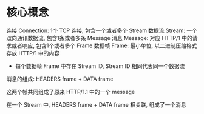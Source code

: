 # 核心概念

连接 Connection: 1个 TCP 连接, 包含一个或者多个 Stream
数据流 Stream: 一个双向通讯数据流, 包含1条或者多条 Message
消息 Message: 对应 HTTP/1 中的请求或者响应, 包含1个或者多个 Frame
数据帧 Frame: 最小单位, 以二进制压缩格式存放 HTTP/1 中的内容

- 每个数据帧 Frame 中存在 Stream ID, Stream ID 相同代表同一个数据流

消息的组成: HEADERS frame + DATA frame

这两个帧共同组成了原来 HTTP/1.1 中的一个 message

在一个 Stream 中, HEADERS frame + DATA frame 相关联, 组成了一个消息
